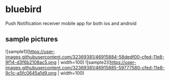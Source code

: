 # bluebird
Push Notification receiver mobile app for both ios and android

## sample pictures
![sample1](https://user-images.githubusercontent.com/32369381/46915884-58dedf00-cfed-11e8-9f14-d3f6b2108ac5.png | width=100)
![sample2](https://user-images.githubusercontent.com/32369381/46915885-59777580-cfed-11e8-9c1c-a5fc0645a1d9.png | width=100)
